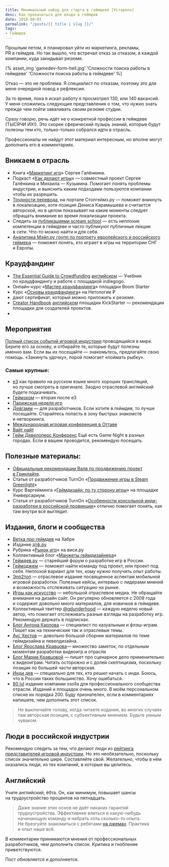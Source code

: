 ```yaml
---
title: Минимальный набор для старта в геймдеве [Устарело]
desc: Как прокачаться для входа в геймдев
date: 2018-08-01
permalink: "/posts/{{ title | slug }}/"
tags:
- Геймдев
---
```

Прошлым летом, я планировал уйти из маркетинга, рекламы, PR в геймдев. Но так вышло, что встречал отказ за отказом, в каждой компании, куда закидывал резюме.

{% asset_img 'gamedev-form-hell.jpg' 'Сложности поиска работы в геймдеве' 'Сложности поиска работы в геймдеве' %}

Отказ — это не проблема. Я специалист по отказам, поэтому это для меня очередной повод к рефлексии.

За то время, пока я искал работу я просмотрел 130, или 140 вакансий. У меня сложились следующие представления о том, что нужно знать прежде чем пойти заваливать своим резюме студии.

Сразу говорю, речь идёт не о конкретной профессии в геймдеве (ТЫСЯЧИ ИХ!). Это скорее сферический пузырь знаний, которые будут полезны тем кто, только-только собрался идти в отрасль.

Профессионалы не найдут этот материал интересным, но вполне могут дополнить его в комментариях.

## Вникаем в отрасль

* Книга «[Маркетинг игр](http://galyonkin.com/book/)» Сергея Галёнкина.
* Подкаст «[Как делают игры](https://www.youtube.com/user/Kuzmitch/)» — совместный проект Сергея Галёнкина и Михаила — Кузьмина. Помогает понять проблемы индустрии, и выяснить каким подходами пользуются компании чтобы их разрешить.
* [Трудности перевода](http://stopgame.ru/trudnosti/), на портале Стопгеймз.ру — поможет вникнуть в локализацию, хотя позиция Дениса Карамышева и считается авторской, но в целом показывает на какие моменты следует обращать внимание во время локализации проекта.
* Следить за [публикациями scream school](http://screamschool.ru/) — есть неплохие компетенции в геймдеве и часто публикуют публичные лекции в сети. Что-то можно найти и для себя.
* [Аналитика Мэйл.ру групп по портрету европейского и российского геймера](https://gamestats.mail.ru/) — поможет понять, кто играет в игры на территории СНГ и Европы.

## Краудфандинг

* [The Essential Guide to Crowdfunding](https://learn.indiegogo.com/the-essential-guide-to-crowdfunding/) [английском](http://furye.ru/blog/%D0%9D%D0%B0) — Учебник по краудфандингу и работе с площадкой indiegogo.
* Онлайн-курс «[Мастер краудфандинга](https://boomstarter.ru/crowd_learning)» площадки Boom Starter
* Курс «[Основы краудфандинга](http://netology.ru/courses/kraudfanding)» на Нетологии ₽
* дают сертификат, который можно приложить к резюме.
* [Creator Handbook](https://www.kickstarter.com/help/handbook) [английском](http://furye.ru/blog/%D0%9D%D0%B0) площадки KickStarter — рекомендации площадки для создателей проектов.
* 
## Мероприятия

[Полный список событий игровой индустрии](http://www.gameconfs.com/) проводящийся в мире. Берите его за основу, и отбирайте те, которые будут полезны именно вам. Если вы их посещайте — знакомьтесь, предлагайте свою помощь. «Закинуть удочку», порой помогает «поймать рыбку».

### Самые крупные:

* [е3](https://www.e3expo.com/) как правило на русском языке много хороших трансляций, но лучше смотреть в оригинале. Заодно отраслевой английский будете подкачивать.
* [Геймзком](http://www.gamescom-cologne.com/) — вторая после е3
* [Парижская неделя игр](https://www.parisgamesweek.com/)
* [Девгамм](http://devgamm.com/) — для разработчиков. Если хотите в геймдев, то лучше посещайте. Старайтесь попасть в зону быстрых знакомств и нетворкинга.
* [Международная игровая конференция в Оттаве](http://oigconf.com/)
* [Вайт найт](http://wnconf.com/)
* [Гейм Девелоперс Конференс](http://www.gdconf.com/)
Ещё есть Game Night в разных городах. Если в вашем проводится, рекомендую посещать.

## Полезные материалы:

* [Официальные рекомендации Валв по продвижению проект в Гринлайте](https://steamcommunity.com/workshop/about/?appid=765%C2%A7ion=faq).
* Статья от разработчиков TurnOn «[Продвижение игры в Steam Greenlight](https://habrahabr.ru/post/255877/)»
* Курс Варгейминга «[Геймдизайн: по ту сторону игры](http://universarium.org/course/460)» на площадке Универсариум.
* Статья от разработчиков TurnOn «[Особенности консольной инди-разработки в российской провинции](https://habrahabr.ru/post/302848/)» отлично помогает понять, как там внутри всё выглядит.
## **Издания, блоги и сообщества**
* [Ветка про геймдев](https://habrahabr.ru/hub/gamedev/) на Хабре
* Издание [дтф.ру](https://dtf.ru/)
* Рубрика «[Рынок игр](https://vc.ru/games)» на виси.ру
* Коллективный блог «[Манжеты геймдизайнера](https://gdcuffs.com/)»
* [Геймдев.ру](http://gamedev.ru/) — старейший форум о разработке игр в России.
* [Геймзджем](http://gamesjam.org/) — поможет найти команду под проект, или проект под себя. Неплохой вариант для тех, кому нужно получить опыт работы.
* [Эпп2топ](http://app2top.ru/) — отраслевое издание посвященное аспектам мобильной игровой разработки. Полезные кейсы, интервью с лидерами мнений и возможность отслеживать ситуацию на рынке.
* [Игры как искусство](http://gamesisart.ru/) — небольшой отраслевое медиа. Не обращайте внимания на дизайн сайт. Он регулярно обновляется с 2009 года и содержит довольно много материалов, для новичков в геймдеве.
* Коллективный твиттер [@gdunderhood](http://gdunderhood.ru/) — каждую неделю новый автор, что помогает отслеживать разные взгляды на разработку игр. Рекомендую держать в подписках.
* [Блог Антона Карлова](http://www.ant-karlov.ru/) — специалист по казуальным и флэш-играм. Пишет как на технические так и отраслевые темы.
* [Аус Хестов](http://aushestov.ru/) — довольно большой сборник материалов по теме геймдизайна и левелдизайна.
* [Блог Ярослава Кравцова](http://leaden.ru/language/ru/)— множество заметок, по отдельным моментам разработки видеоигр и отрасли
* [Блог Марии Кравцовой](http://lantally.blogspot.ru/) — пишет про сценарное дело применительно к видеоиграм. Читать осторожно и с долей скептицизма, поскольку позиция по большей части авторская.
* [Инди дев](http://indiedev.name/) — специально для тех, кто решил начать с инди. Боюсь, что в России таких большинство. Хочу ошибаться.
* [80 lvl](https://80.lv/) издание компании xsolla для профессионального сообщества отрасли.
Изданий и площадок очень много. В моём персональном списке их порядка 200. Буду признателен, если в комментариях напишите, чем дополнить этот список.

> Не выключайте голову, когда читаете издания, во многих случаях там авторская позиция, с субъективным мнением. Будьте умным чуваком.

## Люди в российской индустрии

Рекомендую следить за тем, что делают люди из [рейтинга представителей игровой индустрии](https://dtf.ru/top). Но это необязательно, поскольку список значительно шире. Составляйте свой. Желательно, чтобы в нём оказались люди, из тех компаний, в которые вы целитесь.

## Английский

Учите английский, ёбта. Он, как минимум, повышает шансы на трудоустройство процентов на пятнадцать.

> Даже знание этих основ не даёт никаких гарантий трудоустройства. Эффективнее влиться в какую-нибудь начинающую команду и набрать хоть сколько-то опыта. Не брезгуйте знакомиться с ребятами [на джемах](http://gamesjam.org/). Практика и опыт наше всё.

В комментарии принимаются мнения от профессиональных разработчиков, чем дополнить список. Критика и гнобление приветствуются.

Пост обновляется и дополняется.